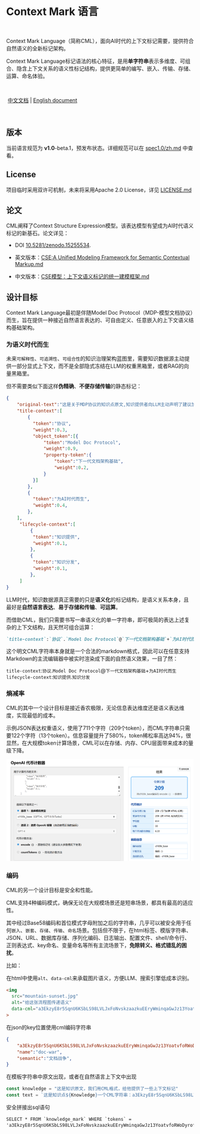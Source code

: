 # Context Mark 语言

<br/>

Context Mark Language（简称CML），面向AI时代的上下文标记需要，提供符合自然语义的全新标记架构。

Context Mark Language标记语法的核心特征，是用**单字符串**表示多维度、可组合、隐含上下文关系的语义性标记结构，提供更简单的编写、嵌入、传输、存储、运算、命名体验。

<br/>

​                                                                  [中文文档](https://doc-war.com/CML) | [English document](https://doc-war.com/contextmarklanguage)

<br/>

## 版本

当前语言规范为 **v1.0**-beta.1，预发布状态。详细规范可以在 [spec1.0/zh.md](spec1.0/zh.md) 中查看。

## License

项目临时采用双许可机制，未来将采用Apache 2.0 License，详见 [LICENSE.md](LICENSE.md) 

## 论文

CML阐释了Context Structure Expression模型。该表达模型有望成为AI时代语义标记的新基石。论文详见：

* DOI [10.5281/zenodo.15255534](https://doi.org/10.5281/zenodo.15255534). 

* 英文版本：[CSE:A Unified Modeling Framework for Semantic Contextual Markup.md](./paper/CSE.md)
* 中文版本：[CSE模型：上下文语义标记的统一建模框架.md](./paper/CSE_zh.md)

## 设计目标

Context Mark Language最初是伴随Model Doc Protocol（MDP-模型文档协议）而生，旨在提供一种接近自然语言表达的、可自由定义、任意嵌入的上下文语义结构基础架构。

### 为语义时代而生

未来`可解释性`、`可追溯性`、`可组合性`的知识治理架构蓝图里，需要知识数据源主动提供一部分显式上下文，而不是全部隐式冻结在LLM的权重黑箱里，或者RAG的向量黑箱里。

但不需要类似下面这样**伪精确**、**不便存储传输**的静态标记：

```json
{
    "original-text":"这是关于MDP协议的知识点原文,知识提供者向LLM主动声明了建议加权的上下文标记......",
    "title-context":[
        {
          "token":"协议",
          "weight":0.3,
          "object_token":[{
              "token":"Model Doc Protocol",
              "weight":0.9,
              "property-token":{
                  "token":"下一代文档架构基础",
          		  "weight":0.2,
              }
          }]
        },
        {
          "token":"为AI时代而生",
          "weight":0.4,
        },
    ],
     "lifecycle-context":[
         {
          "token":"知识提供",
          "weight":0.1,
         },
         {
          "token":"知识分发",
          "weight":0.1,
         },
     ]
}
```

LLM时代，知识数据源真正需要的只是**语义化**的标记结构，是语义关系本身，且最好是**自然语言表达**、**易于存储和传输**、**可运算**。

而借助CML，我们只需要书写一串语义化的单一字符串，即可极简的表达上述复杂的上下文结构，且天然可组合运算：

```markdown
`title-context`:`协议`.`Model Doc Protocol`@`下一代文档架构基础`+`为AI时代而生` `lifecycle-context`:`知识提供`.`知识分发`
```

这个明文CML字符串本身就是一个合法的markdown格式，因此可以在任意支持Markdown的主流编辑器中被实时渲染成下面的自然语义效果，一目了然：

`title-context`:`协议`.`Model Doc Protocol`@`下一代文档架构基础`+`为AI时代而生` `lifecycle-context`:`知识提供`.`知识分发`

### 熵减率

CML的其中一个设计目标是接近香农极限，无论信息表达维度还是语义表达维度，实现最低的成本。

示例JSON表达权重语义，使用了711个字符（209个token），而CML字符串只需要122个字符（13个token）。信息容量提升了580%，token稀松率高达94%，很显然，在大规模token计算场景，CML可以在存储、内存、CPU层面带来成本的量级下降。

![image-20250909172817242](./assets/image-20250909172817242.png)

### 编码

CML的另一个设计目标是安全和性能。

CML支持4种编码模式，确保无论在大规模场景还是短串场景，都具有最高的适应性。

其中经过Base58编码和首位模式字母附加之后的字符串，几乎可以被安全用于任何`嵌入`、`嵌套`、`存储`、`传输`、`命名`场景。包括但不限于，在html标签、模版字符串、 JSON、URL、数据库存储、序列化编码、日志输出、配置文件、shell/命令行、正则表达式、key命名、变量命名等所有主流场景下，**免除转义、格式错乱的困扰**。

比如：

在html中使用`alt`、`data-cml`来承载图片语义，方便LLM、搜索引擎低成本识别。

```html
<img 
  src="mountain-sunset.jpg" 
  alt="给这张流程图传递语义"
  data-cml="a3EkzyE8r5SqnU6KSbLS98LVLJxFoNvskzaazkuEEryWminqaGwJz13YoatvfoRWoDyrofwUCQ"
>
```

在json的key位置使用cml编码字符串

```json
{	
    "a3EkzyE8r5SqnU6KSbLS98LVLJxFoNvskzaazkuEEryWminqaGwJz13YoatvfoRWoDyrofwUCQ":"key是本图片url的上下文标记",
 	"name":"doc-war",
    "semantic":"文档战争",
}
```

在模板字符串中原文出现，或者在自然语言上下文中出现

```js
const knowledge = "这是知识原文，我们用CML格式，给他提供了一些上下文标记"
const text = `这是知识点${Knowledge}一个CML字符串：a3EkzyE8r5SqnU6KSbLS98LVLJxFoNvskzaazkuEEryWminqaGwJz13YoatvfoRWoDyrofwUCQ`;
```

安全拼接出sql语句

```mysql
SELECT * FROM `knowledge_mark` WHERE `tokens` = 'a3EkzyE8r5SqnU6KSbLS98LVLJxFoNvskzaazkuEEryWminqaGwJz13YoatvfoRWoDyrofwUCQ';
```
